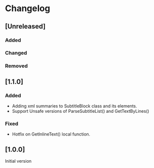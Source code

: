 # Changelog

## [Unreleased]

### Added

### Changed

### Removed

## [1.1.0]

### Added
 * Adding xml summaries to SubtitleBlock class and its elements. 
 * Support Unsafe versions of ParseSubtitleList() and GetTextByLines()

### Fixed
 * Hotfix on GetInlineText() local function.

## [1.0.0]
Initial version
